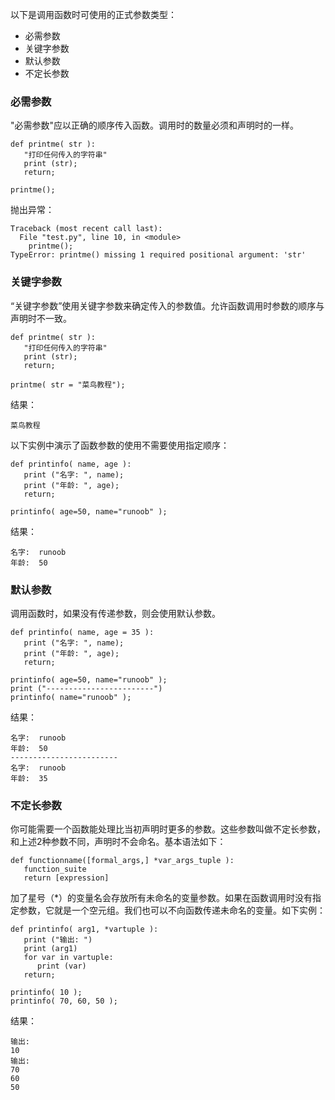 以下是调用函数时可使用的正式参数类型：

- 必需参数
- 关键字参数
- 默认参数
- 不定长参数

### 必需参数

"必需参数"应以正确的顺序传入函数。调用时的数量必须和声明时的一样。
```
def printme( str ):
   "打印任何传入的字符串"
   print (str);
   return;
 
printme();
```
抛出异常：
```
Traceback (most recent call last):
  File "test.py", line 10, in <module>
    printme();
TypeError: printme() missing 1 required positional argument: 'str'
```

### 关键字参数

“关键字参数”使用关键字参数来确定传入的参数值。允许函数调用时参数的顺序与声明时不一致。
```
def printme( str ):
   "打印任何传入的字符串"
   print (str);
   return;
 
printme( str = "菜鸟教程");
```
结果：
```
菜鸟教程
```
以下实例中演示了函数参数的使用不需要使用指定顺序：
```
def printinfo( name, age ):
   print ("名字: ", name);
   print ("年龄: ", age);
   return;
 
printinfo( age=50, name="runoob" );
```
结果：
```
名字:  runoob
年龄:  50
```
### 默认参数

调用函数时，如果没有传递参数，则会使用默认参数。
```
def printinfo( name, age = 35 ):
   print ("名字: ", name);
   print ("年龄: ", age);
   return;
 
printinfo( age=50, name="runoob" );
print ("------------------------")
printinfo( name="runoob" );
```
结果：
```
名字:  runoob
年龄:  50
------------------------
名字:  runoob
年龄:  35
```
### 不定长参数

你可能需要一个函数能处理比当初声明时更多的参数。这些参数叫做不定长参数，和上述2种参数不同，声明时不会命名。基本语法如下：
```
def functionname([formal_args,] *var_args_tuple ):
   function_suite
   return [expression]
```
加了星号（*）的变量名会存放所有未命名的变量参数。如果在函数调用时没有指定参数，它就是一个空元组。我们也可以不向函数传递未命名的变量。如下实例：
```
def printinfo( arg1, *vartuple ):
   print ("输出: ")
   print (arg1)
   for var in vartuple:
      print (var)
   return;
 
printinfo( 10 );
printinfo( 70, 60, 50 );
```
结果：
```
输出:
10
输出:
70
60
50
```
